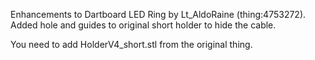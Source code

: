 Enhancements to Dartboard LED Ring by Lt_AldoRaine (thing:4753272).
Added hole and guides to original short holder to hide the cable.

You need to add HolderV4_short.stl from the original thing.
